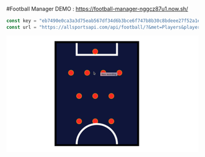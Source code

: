 #Football Manager
DEMO : https://football-manager-nggcz87u1.now.sh/

```javascript
const key = "eb7490e0ca3a3d75eab567df34d6b3bce6f747b8b30c8bdeee27f52a1ed3b150";
const url = "https://allsportsapi.com/api/football/?&met=Players&playerName=" + playerName + "&APIkey=" + key;
```


![alt text](./public/football-manager-preview.gif "Football manager preview")
